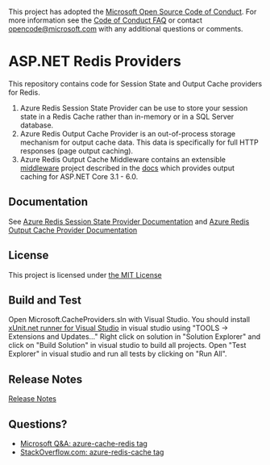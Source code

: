This project has adopted the [Microsoft Open Source Code of Conduct](https://opensource.microsoft.com/codeofconduct/). For more information see the [Code of Conduct FAQ](https://opensource.microsoft.com/codeofconduct/faq/) or contact [opencode@microsoft.com](mailto:opencode@microsoft.com) with any additional questions or comments.

ASP.NET Redis Providers
=======================
This repository contains code for Session State and Output Cache providers for Redis.
1) Azure Redis Session State Provider can be use to store your session state in a Redis Cache rather than in-memory or in a SQL Server database.
2) Azure Redis Output Cache Provider is an out-of-process storage mechanism for output cache data. This data is specifically for full HTTP responses (page output caching). 
3) Azure Redis Output Cache Middleware contains an extensible [middleware](https://docs.microsoft.com/aspnet/core/fundamentals/middleware) project described in the [docs](docs/middleware.md) which provides output caching for ASP.NET Core 3.1 - 6.0. 

## Documentation

See [Azure Redis Session State Provider Documentation](https://docs.microsoft.com/azure/azure-cache-for-redis/cache-aspnet-session-state-provider) and [Azure Redis Output Cache Provider Documentation](https://docs.microsoft.com/azure/azure-cache-for-redis/cache-aspnet-output-cache-provider)

## License

This project is licensed under [the MIT License](https://github.com/Azure/aspnet-redis-providers/blob/master/License.txt)

## Build and Test
Open Microsoft.CacheProviders.sln with Visual Studio. You should install [xUnit.net runner for Visual Studio](https://visualstudiogallery.msdn.microsoft.com/463c5987-f82b-46c8-a97e-b1cde42b9099) in visual studio using "TOOLS -> Extensions and Updates..."
Right click on solution in "Solution Explorer" and click on "Build Solution" in visual studio to build all projects. Open "Test Explorer" in visual studio and run all tests by clicking on "Run All".

## Release Notes
[Release Notes](docs/release_notes.md)

## Questions?

* [Microsoft Q&A: azure-cache-redis tag](https://docs.microsoft.com/answers/topics/25392/azure-cache-redis.html)
* [StackOverflow.com: azure-redis-cache tag](http://stackoverflow.com/questions/tagged/azure-redis-cache)
